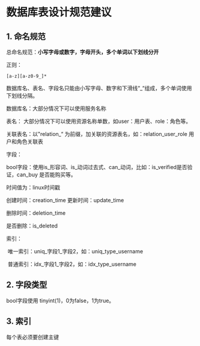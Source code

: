# 数据库表设计规范建议



## 1. 命名规范

总命名规范：**小写字母或数字，字母开头，多个单词以下划线分开**

正则：

```
[a-z][a-z0-9_]*
```

数据库名、表名、字段名只能由小写字母、数字和下滑线“_“组成，多个单词使用下划线分隔。



数据库名：大部分情况下可以使用服务名称

表名： 大部分情况下可以使用资源名称单数，如user：用户表、role：角色等。

关联表名：以"relation_“ 为前缀，加关联的资源表名，如：relation_user_role 用户和角色关联表



字段：

 bool字段：使用is_形容词、is_动词过去式、can_动词，比如：is_verified是否验证，can_buy 是否能购买等。

时间值为：linux时间戳

创建时间：creation_time
更新时间：update_time

删除时间：deletion_time

是否删除：is_deleted



索引：

​     唯一索引：uniq\_字段1\_字段2，如：uniq_type_username

​     普通索引：idx\_字段1\_字段2，如：idx_type_username



## 2. 字段类型

bool字段使用 tinyint(1)，0为false，1为true。



## 3. 索引

每个表必须要创建主键
